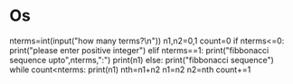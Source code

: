 # Os
nterms=int(input("how many terms?\n"))
n1,n2=0,1
count=0
if nterms<=0:
    print("please enter positive integer")
elif nterms==1:
    print("fibbonacci sequence upto",nterms,":")
    print(n1)
else:
    print("fibbonacci sequence")
    while count<nterms:
      print(n1)
      nth=n1+n2
      n1=n2
      n2=nth
      count+=1
